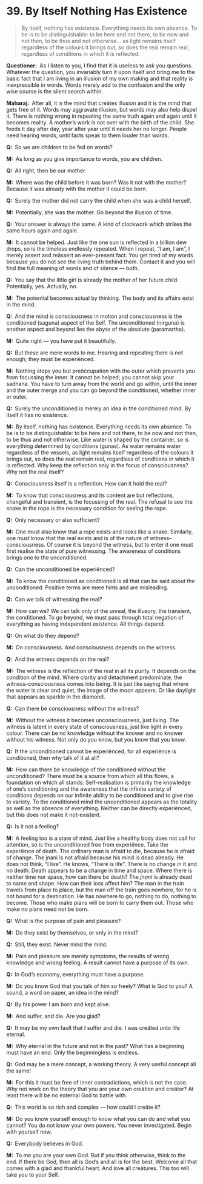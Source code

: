 # 39. By Itself Nothing Has Existence

>By itself, nothing has existence. Everything needs its own absence. To be is 
to be distinguishable: to be here and not there, to be now and not then, to be 
thus and not otherwise… as light remains itself regardless of the colours it 
brings out, so does the real remain real, regardless of conditions in which it 
is reflected.

**Questioner:**&ensp;As I listen to you, I find that it is useless to ask you 
questions. Whatever the question, you invariably turn it upon itself and bring 
me to the basic fact that I am living in an illusion of my own making and that 
reality is inexpressible in words. Words merely add to the confusion and the 
only wise course is the silent search within.

**Maharaj:**&ensp;After all, it is the mind that creätes illusion and it is 
the mind that gets free of it. Words may aggravate illusion, but words may 
also help dispel it. There is nothing wrong in repeating the same truth again 
and again until it becomes reality. A mother’s work is not over with the birth 
of the child. She feeds it day after day, year after year until it needs her 
no longer. People need hearing words, until facts speak to them louder than 
words.

**Q:**&ensp;So we are children to be fed on words?

**M:**&ensp;As long as you give importance to words, you are children.

**Q:**&ensp;All right, then be our mother.

**M:**&ensp;Where was the child before it was born? Was it not with the 
mother? Because it was already with the mother it could be born.

**Q:**&ensp;Surely the mother did not carry the child when she was a child 
herself.

**M:**&ensp;Potentially, she was the mother. Go beyond the illusion of time.

**Q:**&ensp;Your answer is always the same. A kind of clockwork which strikes 
the same hours again and again.

**M:**&ensp;It cannot be helped. Just like the one sun is reflected in a 
billion dew drops, so is the timeless endlessly repeated. When I repeat, “I 
am, I am”, I merely assert and reässert an ever-present fact. You get tired of 
my words because you do not see the living truth behind them. Contact it and 
you will find the full meaning of words and of silence — both.

**Q:**&ensp;You say that the little girl is already the mother of her future 
child. Potentially, yes. Actually, no.

**M:**&ensp;The potential becomes actual by thinking. The body and its affairs 
exist in the mind.

**Q:**&ensp;And the mind is consciousness in motion and consciousness is the 
conditioned (<span data-tippy-content="Manifested condition with the three 
<em>guna</em>s, qualities — <em>sattva</em>, <em>rajas</em> and 
<em>tamas</em>. The Supreme Absolute conceived of as possessing qualities like 
love, mercy etc., as distinguished from the undifferentiated Absolute of the 
<em>Advaita Vedanta</em>.">saguna</span>) aspect of the Self. The 
unconditioned (<span data-tippy-content="The unconditioned, without form, 
qualities or attributes.">nirguna</span>) is another aspect and beyond lies 
the abyss of the absolute (<span data-tippy-content="The sublime 
truth.">paramartha</span>).

**M:**&ensp;Quite right — you have put it beautifully.

**Q:**&ensp;But these are mere words to me. Hearing and repeating them is not 
enough; they must be experiënced.

**M:**&ensp;Nothing stops you but preöccupation with the outer which prevents 
you from focussing the inner. It cannot be helped; you cannot skip your <span 
data-tippy-content="The practice which produces success, 
<em>siddhi</em>.">sadhana</span>. You have to turn away from the world and go 
within, until the inner and the outer merge and you can go beyond the 
conditioned, whether inner or outer.

**Q:**&ensp;Surely the unconditioned is merely an idea in the conditioned 
mind. By itself it has no existence.

**M:**&ensp;By itself, nothing has existence. Everything needs its own 
absence. To be is to be distinguishable: to be here and not there, to be now 
and not then, to be thus and not otherwise. Like water is shaped by the 
container, so is everything determined by conditions (<span 
data-tippy-content="Attributes, qualities. In <em>Samkhya</em> philosophy the 
three attributes of the cosmic substance (<em>prakriti</em>) are: illuminating 
(<em>sattva</em>), activating (<em>rajas</em>) and restraining 
(<em>tamas</em>).">guna</span>s). As water remains water regardless of the 
vessels, as light remains itself regardless of the colours it brings out, so 
does the real remain real, regardless of conditions in which it is reflected. 
Why keep the reflection only in the focus of consciousness? Why not the real 
itself?

**Q:**&ensp;Consciousness itself is a reflection. How can it hold the real?

**M:**&ensp;To know that consciousness and its content are but reflections, 
changeful and transient, is the focussing of the real. The refusal to see the 
snake in the rope is the necessary condition for seeïng the rope.

**Q:**&ensp;Only necessary or also sufficient?

**M:**&ensp;One must also know that a rope exists and looks like a snake. 
Similarly, one must know that the real exists and is of the nature of 
witness–consciousness. Of course it is beyond the witness, but to enter it one 
must first realise the state of pure witnessing. The awareness of conditions 
brings one to the unconditioned.

**Q:**&ensp;Can the unconditioned be experiënced?

**M:**&ensp;To know the conditioned as conditioned is all that can be said 
about the unconditioned. Positive terms are mere hints and are misleading.

**Q:**&ensp;Can we talk of witnessing the real?

**M:**&ensp;How can we? We can talk only of the unreal, the illusory, the 
transient, the conditioned. To go beyond, we must pass through total negation 
of everything as having independent existence. All things depend.

**Q:**&ensp;On what do they depend?

**M:**&ensp;On consciousness. And consciousness depends on the witness.

**Q:**&ensp;And the witness depends on the real?

**M:**&ensp;The witness is the reflection of the real in all its purity. It 
depends on the condition of the mind. Where clarity and detachment 
predominate, the witness–consciousness comes into beïng. It is just like 
saying that where the water is clear and quiet, the image of the moon appears. 
Or like daylight that appears as sparkle in the diamond.

**Q:**&ensp;Can there be consciousness without the witness?

**M:**&ensp;Without the witness it becomes unconsciousness, just living. The 
witness is latent in every state of consciousness, just like light in every 
colour. There can be no knowledge without the knower and no knower without his 
witness. Not only do you know, but you know that you know.

**Q:**&ensp;If the unconditioned cannot be experiënced, for all experiënce is 
conditioned, then why talk of it at all?

**M:**&ensp;How can there be knowledge of the conditioned without the 
unconditioned? There must be a source from which all this flows, a foundation 
on which all stands. Self-realisation is primarily the knowledge of one’s 
conditioning and the awareness that the infinite variety of conditions depends 
on our infinite ability to be conditioned and to give rise to variety. To the 
conditioned mind the unconditioned appears as the totality as well as the 
absence of everything. Neither can be directly experiënced, but this does not 
make it not-existent.

**Q:**&ensp;Is it not a feeling?

**M:**&ensp;A feeling too is a state of mind. Just like a healthy body does 
not call for attention, so is the unconditioned free from experiënce. Take the 
experiënce of death. The ordinary man is afraid to die, because he is afraid 
of change. The <span data-tippy-content="The knower, especially of the higher 
knowledge derived from meditation; “closely related to the knowledge of 
Brahman”.">jnani</span> is not afraid because his mind is dead already. He 
does not think, “I live”. He knows, “There is life”. There is no change in it 
and no death. Death appears to be a change in time and space. Where there is 
neither time nor space, how can there be death? The *jnani* is already dead to 
name and shape. How can their loss affect him? The man in the train travels 
from place to place, but the man off the train goes nowhere, for he is not 
bound for a destination. He has nowhere to go, nothing to do, nothing to 
become. Those who make plans will be born to carry them out. Those who make no 
plans need not be born.

**Q:**&ensp;What is the purpose of pain and pleasure?

**M:**&ensp;Do they exist by themselves, or only in the mind?

**Q:**&ensp;Still, they exist. Never mind the mind.

**M:**&ensp;Pain and pleasure are merely symptoms, the results of wrong 
knowledge and wrong feeling. A result cannot have a purpose of its own.

**Q:**&ensp;In God’s economy, everything must have a purpose.

**M:**&ensp;Do you know God that you talk of him so freely? What is God to 
you? A sound, a word on paper, an idea in the mind?

**Q:**&ensp;By his power I am born and kept alive.

**M:**&ensp;And suffer, and die. Are you glad?

**Q:**&ensp;It may be my own fault that I suffer and die. I was creäted unto 
life eternal.

**M:**&ensp;Why eternal in the future and not in the past? What has a 
beginning must have an end. Only the beginningless is endless.

**Q:**&ensp;God may be a mere concept, a working theory. A very useful concept 
all the same!

**M:**&ensp;For this it must be free of inner contradictions, which is not the 
case. Why not work on the theory that you are your own creätion and creätor? 
At least there will be no external God to battle with.

**Q:**&ensp;This world is so rich and complex — how could I creäte it?

**M:**&ensp;Do you know yourself enough to know what you can do and what you 
cannot? You do not know your own powers. You never investigated. Begin with 
yourself now.

**Q:**&ensp;Everybody believes in God.

**M:**&ensp;To me you are your own God. But if you think otherwise, think to 
the end. If there be God, then all is God’s and all is for the best. Welcome 
all that comes with a glad and thankful heart. And love all creätures. This 
too will take you to your Self.

<script>
export default {
  props: ["slot-key"],
  mounted () {
    tippy("[data-tippy-content]", {allowHTML: true});
  }
}
</script>